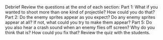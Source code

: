 Debrief
Review the questions at the end of each section:
Part 1: What if you wanted to shoot more than one kind of projectile? How could you do that?
Part 2: Do the enemy sprites appear as you expect? Do any enemy sprites appear at all? If not, what could you try to make them appear?
Part 5: Do you also hear a crash sound when an enemy flies off screen? Why do you think that is? How could you fix that?
Review the quiz with the students.
